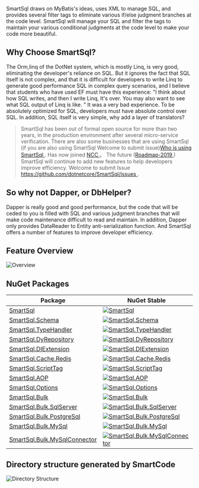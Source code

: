 SmartSql draws on MyBatis's ideas, uses XML to manage SQL, and provides several filter tags to eliminate various if/else judgment branches at the code level. SmartSql will manage your SQL and filter the tags to maintain your various conditional judgments at the code level to make your code more beautiful.

## Why Choose SmartSql?

The Orm,linq of the DotNet system, which is mostly Linq, is very good, eliminating the developer's reliance on SQL. But it ignores the fact that SQL itself is not complex, and that it is difficult for developers to write Linq to generate good performance SQL in complex query scenarios, and I believe that students who have used EF must have this experience: "I think about how SQL writes, and then I write Linq, It's over. You may also want to see what SQL output of Linq is like. " It was a very bad experience. To be absolutely optimized for SQL, developers must have absolute control over SQL. In addition, SQL itself is very simple, why add a layer of translators?

> SmartSql has been out of formal open source for more than two years, in the production environment after several micro-service verification. There are also some businesses that are using SmartSql (if you are also using SmartSql Welcome to submit issue)[Who is using SmartSql ](https://github.com/dotnetcore/SmartSql/issues/13). Has now joined [NCC ](https://github.com/dotnetcore)。 The future ([Roadmap-2019 ](https://github.com/dotnetcore/SmartSql/issues/47)) SmartSql will continue to add new features to help developers improve efficiency. Welcome to submit Issue [https://github.com/dotnetcore/SmartSql/issues ](https://github.com/dotnetcore/SmartSql/issues).

## So why not Dapper, or DbHelper?

Dapper is really good and good performance, but the code that will be ceded to you is filled with SQL and various judgment branches that will make code maintenance difficult to read and maintain. In addition, Dapper only provides DataReader to Entity anti-serialization function. And SmartSql offers a number of features to improve developer efficiency.

## Feature Overview

![Overview](/articles/projects/smartsql/assets/SmartSql-features.png)

## NuGet Packages

| Package                                                      | NuGet Stable                                                 | Downloads                                                    |
| ------------------------------------------------------------ | ------------------------------------------------------------ | ------------------------------------------------------------ |
| [SmartSql](https://www.nuget.org/packages/SmartSql/) | [![SmartSql](https://img.shields.io/nuget/v/SmartSql.svg)](https://www.nuget.org/packages/SmartSql/) | [![SmartSql](https://img.shields.io/nuget/dt/SmartSql.svg)](https://www.nuget.org/packages/SmartSql/) |
| [SmartSql.Schema](https://www.nuget.org/packages/SmartSql.Schema/) | [![SmartSql.Schema](https://img.shields.io/nuget/v/SmartSql.Schema.svg)](https://www.nuget.org/packages/SmartSql.Schema/) | [![SmartSql.Schema](https://img.shields.io/nuget/dt/SmartSql.Schema.svg)](https://www.nuget.org/packages/SmartSql.Schema/) |
| [SmartSql.TypeHandler](https://www.nuget.org/packages/SmartSql.TypeHandler/) | [![SmartSql.TypeHandler](https://img.shields.io/nuget/v/SmartSql.TypeHandler.svg)](https://www.nuget.org/packages/SmartSql.TypeHandler/) | [![SmartSql.TypeHandler](https://img.shields.io/nuget/dt/SmartSql.TypeHandler.svg)](https://www.nuget.org/packages/SmartSql.TypeHandler/) |
| [SmartSql.DyRepository](https://www.nuget.org/packages/SmartSql.DyRepository/) | [![SmartSql.DyRepository](https://img.shields.io/nuget/v/SmartSql.DyRepository.svg)](https://www.nuget.org/packages/SmartSql.DyRepository/) | [![SmartSql.DyRepository](https://img.shields.io/nuget/dt/SmartSql.DyRepository.svg)](https://www.nuget.org/packages/SmartSql.DyRepository/) |
| [SmartSql.DIExtension](https://www.nuget.org/packages/SmartSql.DIExtension/) | [![SmartSql.DIExtension](https://img.shields.io/nuget/v/SmartSql.DIExtension.svg)](https://www.nuget.org/packages/SmartSql.DIExtension/) | [![SmartSql.DIExtension](https://img.shields.io/nuget/dt/SmartSql.DIExtension.svg)](https://www.nuget.org/packages/SmartSql.DIExtension/) |
| [SmartSql.Cache.Redis](https://www.nuget.org/packages/SmartSql.Cache.Redis/) | [![SmartSql.Cache.Redis](https://img.shields.io/nuget/v/SmartSql.Cache.Redis.svg)](https://www.nuget.org/packages/SmartSql.Cache.Redis/) | [![SmartSql.Cache.Redis](https://img.shields.io/nuget/dt/SmartSql.Cache.Redis.svg)](https://www.nuget.org/packages/SmartSql.Cache.Redis/) |
| [SmartSql.ScriptTag](https://www.nuget.org/packages/SmartSql.ScriptTag/) | [![SmartSql.ScriptTag](https://img.shields.io/nuget/v/SmartSql.ScriptTag.svg)](https://www.nuget.org/packages/SmartSql.ScriptTag/) | [![SmartSql.ScriptTag](https://img.shields.io/nuget/dt/SmartSql.ScriptTag.svg)](https://www.nuget.org/packages/SmartSql.ScriptTag/) |
| [SmartSql.AOP](https://www.nuget.org/packages/SmartSql.AOP/) | [![SmartSql.AOP](https://img.shields.io/nuget/v/SmartSql.AOP.svg)](https://www.nuget.org/packages/SmartSql.AOP/) | [![SmartSql.AOP](https://img.shields.io/nuget/dt/SmartSql.AOP.svg)](https://www.nuget.org/packages/SmartSql.AOP/) |
| [SmartSql.Options](https://www.nuget.org/packages/SmartSql.Options/) | [![SmartSql.Options](https://img.shields.io/nuget/v/SmartSql.Options.svg)](https://www.nuget.org/packages/SmartSql.Options/) | [![SmartSql.Options](https://img.shields.io/nuget/dt/SmartSql.Options.svg)](https://www.nuget.org/packages/SmartSql.Options/) |
| [SmartSql.Bulk](https://www.nuget.org/packages/SmartSql.Bulk/) | [![SmartSql.Bulk](https://img.shields.io/nuget/v/SmartSql.Bulk.svg)](https://www.nuget.org/packages/SmartSql.Bulk/) | [![SmartSql.Bulk](https://img.shields.io/nuget/dt/SmartSql.Bulk.svg)](https://www.nuget.org/packages/SmartSql.Bulk/) |
| [SmartSql.Bulk.SqlServer](https://www.nuget.org/packages/SmartSql.Bulk.SqlServer/) | [![SmartSql.Bulk.SqlServer](https://img.shields.io/nuget/v/SmartSql.Bulk.SqlServer.svg)](https://www.nuget.org/packages/SmartSql.Bulk.SqlServer/) | [![SmartSql.Bulk.SqlServer](https://img.shields.io/nuget/dt/SmartSql.Bulk.SqlServer.svg)](https://www.nuget.org/packages/SmartSql.Bulk.SqlServer/) |
| [SmartSql.Bulk.PostgreSql](https://www.nuget.org/packages/SmartSql.Bulk.PostgreSql/) | [![SmartSql.Bulk.PostgreSql](https://img.shields.io/nuget/v/SmartSql.Bulk.PostgreSql.svg)](https://www.nuget.org/packages/SmartSql.Bulk.PostgreSql/) | [![SmartSql.Bulk.PostgreSql](https://img.shields.io/nuget/dt/SmartSql.Bulk.PostgreSql.svg)](https://www.nuget.org/packages/SmartSql.Bulk.PostgreSql/) |
| [SmartSql.Bulk.MySql](https://www.nuget.org/packages/SmartSql.Bulk.MySql/) | [![SmartSql.Bulk.MySql](https://img.shields.io/nuget/v/SmartSql.Bulk.MySql.svg)](https://www.nuget.org/packages/SmartSql.Bulk.MySql/) | [![SmartSql.Bulk.MySql](https://img.shields.io/nuget/dt/SmartSql.Bulk.MySql.svg)](https://www.nuget.org/packages/SmartSql.Bulk.MySql/) |
| [SmartSql.Bulk.MySqlConnector](https://www.nuget.org/packages/SmartSql.Bulk.MySqlConnector/) | [![SmartSql.Bulk.MySqlConnector](https://img.shields.io/nuget/v/SmartSql.Bulk.MySqlConnector.svg)](https://www.nuget.org/packages/SmartSql.Bulk.MySqlConnector/) | [![SmartSql.Bulk.MySqlConnector](https://img.shields.io/nuget/dt/SmartSql.Bulk.MySqlConnector.svg)](https://www.nuget.org/packages/SmartSql.Bulk.MySqlConnector/) |

## Directory structure generated by SmartCode

![Directory Structure](/articles/projects/smartsql/assets/directory-structure.png)

